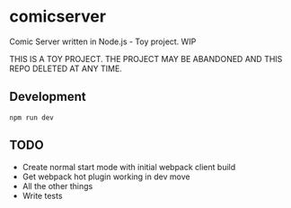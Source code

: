 # comicserver

Comic Server written in Node.js - Toy project. WIP

THIS IS A TOY PROJECT. THE PROJECT MAY BE ABANDONED AND THIS REPO DELETED AT ANY TIME.

## Development

```npm run dev```

## TODO

* Create normal start mode with initial webpack client build
* Get webpack hot plugin working in dev move
* All the other things
* Write tests
